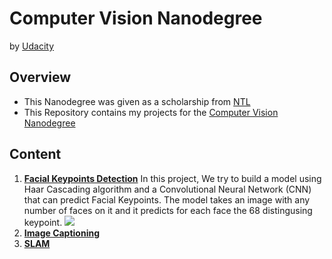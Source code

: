 # Computer Vision Nanodegree

by [Udacity](https://www.udacity.com/)

## Overview
  - This Nanodegree was given as a scholarship from [NTL](http://techleaders.eg/)
  - This Repository contains my projects for the [Computer Vision Nanodegree](https://www.udacity.com/course/computer-vision-nanodegree--nd891)

## Content
  1. [**Facial Keypoints Detection**](https://github.com/MohamedAskar/Computer-Vision-Nanodegree/tree/master/1.%20Facial%20Keypoints%20Detector)
  In this project, We try to build a model using Haar Cascading algorithm and a Convolutional Neural Network (CNN) that can predict Facial Keypoints. The model takes an image with any number of faces on it and it predicts for each face the 68 distingusing keypoint.
  ![](https://user-images.githubusercontent.com/47199425/85956298-671d8c00-b985-11ea-9449-2be79b15d86a.png)
  2. [**Image Captioning**](https://github.com/MohamedAskar/Computer-Vision-Nanodegree/tree/master/2.%20Image%20Captioning)
  3. [**SLAM**](https://github.com/MohamedAskar/Computer-Vision-Nanodegree/tree/master/3.%20SLAM)
  
  

